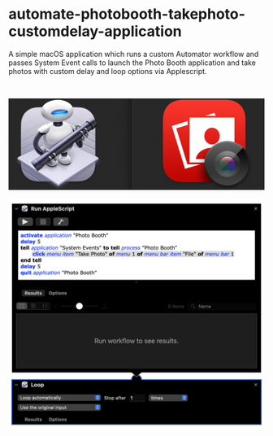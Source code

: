 # automate-photobooth-takephoto-customdelay-application
 
 
 A simple macOS application which runs a custom Automator workflow and passes System Event calls to launch the Photo Booth application and take photos with custom delay and loop options via Applescript.
 
 <br>
 
![image](https://github.com/cjamesni/automate-photobooth-takephoto-customdelay-application/blob/176f84b1eca55164cef49b862c1f3b1e96d2deb9/AutomatePhotoBooth-TakePhoto-CustomDelay.workflow/Contents/QuickLook/automator+photobooth.png)

![image](https://github.com/cjamesni/automate-photobooth-takephoto-customdelay-application/blob/176f84b1eca55164cef49b862c1f3b1e96d2deb9/AutomatePhotoBooth-TakePhoto-CustomDelay.workflow/Contents/QuickLook/Preview.png)
